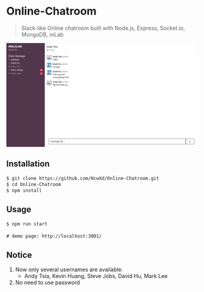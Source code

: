 # Online-Chatroom

> Slack-like Online chatroom built with Node.js, Express, Socket.io, MongoDB, mLab 



![img](https://github.com/HcwXd/Online-Chatroom/blob/master/public/images/Chatroom_Screenshot.png?raw=true)

## Installation

```
$ git clone https://github.com/HcwXd/Online-Chatroom.git
$ cd Online-Chatroom
$ npm install 
```



## Usage

```
$ npm run start

# demo page: http://localhost:3001/
```



## Notice

1. Now only several usernames are available: 
   - Andy Tsia, Kevin Huang, Steve Jobs, David Hu, Mark Lee
2. No need to use password





